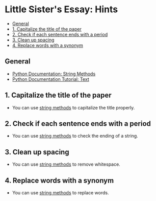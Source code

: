 # Little Sister's Essay: Hints

- [General](#general)
- [1. Capitalize the title of the paper](#1-capitalize-the-title-of-the-paper)
- [2. Check if each sentence ends with a period](#2-check-if-each-sentence-ends-with-a-period)
- [3. Clean up spacing](#3-clean-up-spacing)
- [4. Replace words with a synonym](#4-replace-words-with-a-synonym)

## General

- [Python Documentation: String Methods][string-method-docs]
- [Python Documentation Tutorial: Text][tutorial-strings]

## 1. Capitalize the title of the paper

- You can use [string methods][title-method-docs] to capitalize the title
  properly.

## 2. Check if each sentence ends with a period

- You can use [string methods][endswith-method-docs] to check the ending of a
  string.

## 3. Clean up spacing

- You can use [string methods][strip-method-docs] to remove whitespace.

## 4. Replace words with a synonym

- You can use [string methods][replace-method-docs] to replace words.

[endswith-method-docs]:
  https://docs.python.org/3/library/stdtypes.html#str.endswith
[replace-method-docs]:
  https://docs.python.org/3/library/stdtypes.html#str.replace
[string-method-docs]:
  https://docs.python.org/3/library/stdtypes.html#string-methods
[strip-method-docs]: https://docs.python.org/3/library/stdtypes.html#str.strip
[title-method-docs]: https://docs.python.org/3/library/stdtypes.html#str.title
[tutorial-strings]: https://docs.python.org/3/tutorial/introduction.html#text
